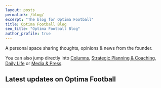 ```yaml
---
layout: posts
permalink: /blog/
excerpt: "The blog for Optima Football"
title: Optima Football Blog
seo_title: "Optima Football Blog"
author_profile: true
---
```


A personal space sharing thoughts, opinions & news from the founder.

You can also jump directly into [Columns](/blog-tags/columns), [Strategic Planning & Coaching](/blog-tags/strategic-planning-coaching), [Daily Life](/blog-tags/daily-life) or [Media & Press](/blog-tags/media).
 
<h2>Latest updates on Optima Football</h2>

